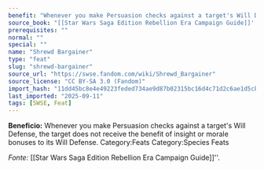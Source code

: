 ```yaml
---
benefit: "Whenever you make Persuasion checks against a target's Will Defense, the target does not receive the benefit of insight or morale bonuses to its Will Defense. Category:Feats Category:Species Feats"
source_book: "[[Star Wars Saga Edition Rebellion Era Campaign Guide]]''"
prerequisites: ""
normal: ""
special: ""
name: "Shrewd Bargainer"
type: "feat"
slug: "shrewd-bargainer"
source_url: "https://swse.fandom.com/wiki/Shrewd_Bargainer"
source_license: "CC BY-SA 3.0 (Fandom)"
import_hash: "11dd45bc8e4e49223feded734ae9d87b02315bc16d4c71d2c6ae1d5cb8f70d70"
last_imported: "2025-09-11"
tags: [SWSE, Feat]
---
```

**Beneficio:** Whenever you make Persuasion checks against a target's Will Defense, the target does not receive the benefit of insight or morale bonuses to its Will Defense. Category:Feats Category:Species Feats

*Fonte:* [[Star Wars Saga Edition Rebellion Era Campaign Guide]]''.